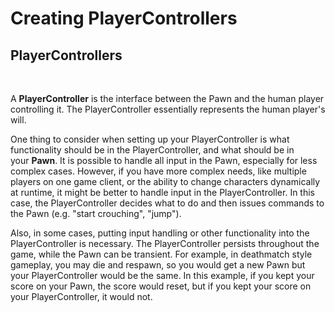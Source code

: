 # Creating PlayerControllers

<h2 data-speechify-highlight="true"><strong>PlayerControllers</strong></h2>
<p title="" data-speechify-highlight="true">&nbsp;</p>
<p title="" data-speechify-highlight="true">A<span>&nbsp;</span><strong>PlayerController</strong><span>&nbsp;</span>is the interface between the Pawn and the human player controlling it. The PlayerController essentially represents the human player's will.</p>
<p title="Click to listen" data-speechify-highlight="true" data-speechify-no-background="true">One thing to consider when setting up your PlayerController is what functionality should be in the PlayerController, and what should be in your<span>&nbsp;</span><strong>Pawn</strong>. It is possible to handle all input in the Pawn, especially for less complex cases. However, if you have more complex needs, like multiple players on one game client, or the ability to change characters dynamically at runtime, it might be better to handle input in the PlayerController. In this case, the PlayerController decides what to do and then issues commands to the Pawn (e.g. "start crouching", "jump").</p>
<p>Also, in some cases, putting input handling or other functionality into the PlayerController is necessary. The PlayerController persists throughout the game, while the Pawn can be transient. For example, in deathmatch style gameplay, you may die and respawn, so you would get a new Pawn but your PlayerController would be the same. In this example, if you kept your score on your Pawn, the score would reset, but if you kept your score on your PlayerController, it would not.</p>